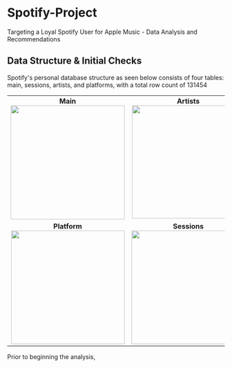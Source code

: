 # Spotify-Project
Targeting a Loyal Spotify User for Apple Music - Data Analysis and Recommendations

## Data Structure & Initial Checks
Spotify's personal database structure as seen below consists of four tables: main, sessions, artists, and platforms, with a total row count of 131454

<table> <tr valign="top"> <td align="center"> <strong>Main</strong><br> <img width="264" src="https://github.com/user-attachments/assets/700ae432-9c6e-4227-a66d-09439da599ba" /> </td> <td align="center"> <strong>Artists</strong><br> <img width="262" src="https://github.com/user-attachments/assets/c5ae3983-3299-4659-8fab-16614ea17dfb" /> </td> </tr> <tr valign="top"> <td align="center"> <strong>Platform</strong><br> <img width="263" src="https://github.com/user-attachments/assets/f80b6ea5-c29b-428d-aa6c-739224a9d052" /> </td> <td align="center"> <strong>Sessions</strong><br> <img width="263" src="https://github.com/user-attachments/assets/1230264b-9e90-460d-b701-36ffa5aab454" /> </td> </tr> </table>

Prior to beginning the analysis, 
